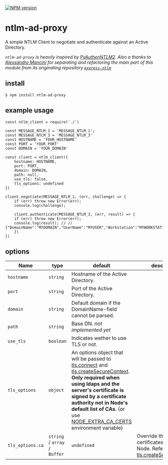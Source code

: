 [![NPM version](https://img.shields.io/npm/v/ntlm-ad-proxy.svg?style=flat)](https://www.npmjs.com/package/ntlm-ad-proxy)

# ntlm-ad-proxy

A simple NTLM Client to negotiate and authenticate against an Active Directory.

*`ntlm-ad-proxy` is heavily inspired by [PyAuthenNTLM2](https://github.com/Legrandin/PyAuthenNTLM2/). Also a thanks to [Alessandro Mancini](https://github.com/mancioshell) for separating and refactoring the main part of this module from its originating repository [`express-ntlm`](https://github.com/einfallstoll/express-ntlm)*

## install

    $ npm install ntlm-ad-proxy

## example usage

	const ntlm_client = require('./')

	const MESSAGE_NTLM_1 = 'MESSAGE_NTLM_1';
	const MESSAGE_NTLM_3 = 'MESSAGE_NTLM_3'
	const HOSTNAME = 'YOUR_HOSTNAME'
	const PORT = 'YOUR_PORT'
	const DOMAIN = 'YOUR_DOMAIN'

	const client = ntlm_client({
	    hostname: HOSTNAME,
	    port: PORT,
	    domain: DOMAIN,
	    path: null,
	    use_tls: false,
	    tls_options: undefined
	})

	client.negotiate(MESSAGE_NTLM_1, (err, challenge) => {
	    if (err) throw new Error(err);
	    console.log(challenge);

	    client.authenticate(MESSAGE_NTLM_3, (err, result) => {
		if (err) throw new Error(err);
		console.log(result); // // {"DomainName":"MYDOMAIN","UserName":"MYUSER","Workstation":"MYWORKSTATION"}
	    })
	})

## options

| Name | type | default | description |
|------|------|---------|-------------|
| `hostname` | `string` | Hostname of the Active Directory. |
| `port` | `string` | Port of the Active Directory. |
| `domain` | `string` | Default domain if the DomainName-field cannot be parsed. |
| `path` | `string` | Base DN. *not implemented yet* |
| `use_tls` | `boolean` | Indicates wether to use TLS or not. |
| `tls_options` | `object` | An options object that will be passed to [tls.connect](https://nodejs.org/api/tls.html#tls_tls_connect_options_callback) and [tls.createSecureContext](https://nodejs.org/api/tls.html#tls_tls_createsecurecontext_options). __Only required when using ldaps and the server's certificate is signed by a certificate authority not in Node's default list of CAs.__ (or use [NODE_EXTRA_CA_CERTS](https://nodejs.org/api/cli.html#cli_node_extra_ca_certs_file) environment variable)|
| `tls_options.ca` | `string` /  `array` / `Buffer` | `undefined` | Override the trusted CA certificates provided by Node. Refer to [tls.createSecureContext](https://nodejs.org/api/tls.html#tls_tls_createsecurecontext_options) |

